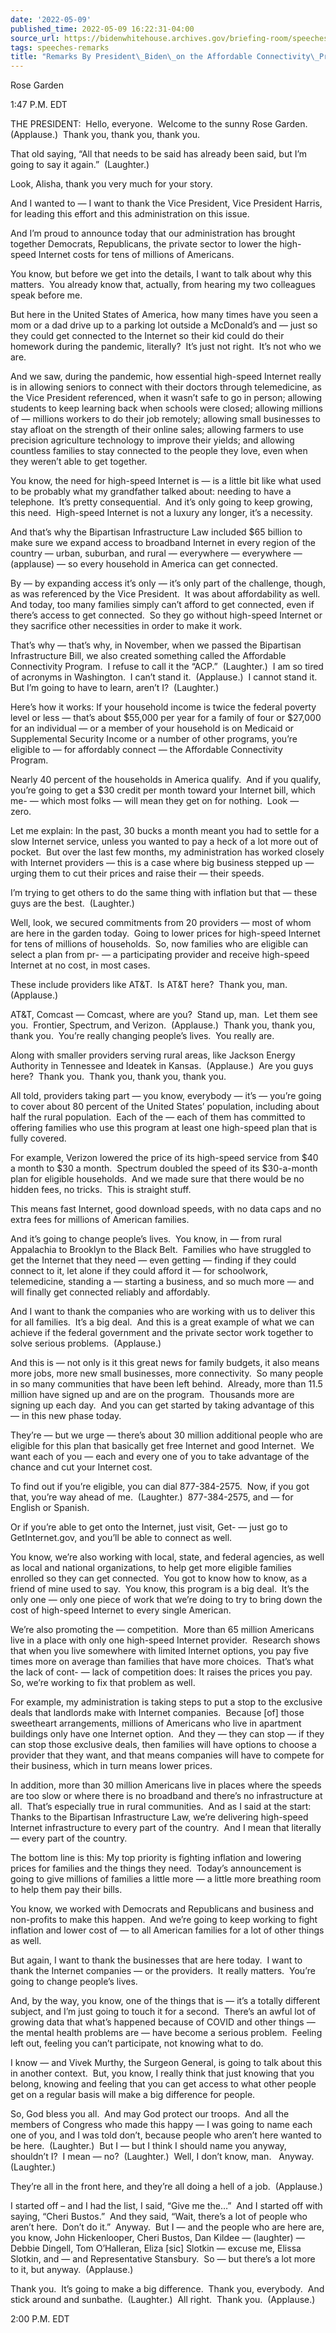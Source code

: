 ```yaml
---
date: '2022-05-09'
published_time: 2022-05-09 16:22:31-04:00
source_url: https://bidenwhitehouse.archives.gov/briefing-room/speeches-remarks/2022/05/09/remarks-by-president-biden-on-the-affordable-connectivity-program%ef%bf%bc/
tags: speeches-remarks
title: "Remarks By President\_Biden\_on the Affordable Connectivity\_Program\uFFFC"
---
```

 
Rose Garden

1:47 P.M. EDT  
  
THE PRESIDENT:  Hello, everyone.  Welcome to the sunny Rose Garden. 
(Applause.)  Thank you, thank you, thank you.  
  
That old saying, “All that needs to be said has already been said, but
I’m going to say it again.”  (Laughter.)  
  
Look, Alisha, thank you very much for your story.  
  
And I wanted to — I want to thank the Vice President, Vice President
Harris, for leading this effort and this administration on this
issue.   
  
And I’m proud to announce today that our administration has brought
together Democrats, Republicans, the private sector to lower the
high-speed Internet costs for tens of millions of Americans.  
  
You know, but before we get into the details, I want to talk about why
this matters.  You already know that, actually, from hearing my two
colleagues speak before me.  
  
But here in the United States of America, how many times have you seen a
mom or a dad drive up to a parking lot outside a McDonald’s and — just
so they could get connected to the Internet so their kid could do their
homework during the pandemic, literally?  It’s just not right.  It’s not
who we are.  
  
And we saw, during the pandemic, how essential high-speed Internet
really is in allowing seniors to connect with their doctors through
telemedicine, as the Vice President referenced, when it wasn’t safe to
go in person; allowing students to keep learning back when schools were
closed; allowing millions of — millions workers to do their job
remotely; allowing small businesses to stay afloat on the strength of
their online sales; allowing farmers to use precision agriculture
technology to improve their yields; and allowing countless families to
stay connected to the people they love, even when they weren’t able to
get together.   
  
You know, the need for high-speed Internet is — is a little bit like
what used to be probably what my grandfather talked about: needing to
have a telephone.  It’s pretty consequential.  And it’s only going to
keep growing, this need.  High-speed Internet is not a luxury any
longer, it’s a necessity.   
  
And that’s why the Bipartisan Infrastructure Law included $65 billion to
make sure we expand access to broadband Internet in every region of the
country — urban, suburban, and rural — everywhere — everywhere —
(applause) — so every household in America can get connected.  
  
By — by expanding access it’s only — it’s only part of the challenge,
though, as was referenced by the Vice President.  It was about
affordability as well.  And today, too many families simply can’t afford
to get connected, even if there’s access to get connected.  So they go
without high-speed Internet or they sacrifice other necessities in order
to make it work.   
  
That’s why — that’s why, in November, when we passed the Bipartisan
Infrastructure Bill, we also created something called the Affordable
Connectivity Program.  I refuse to call it the “ACP.”  (Laughter.)  I am
so tired of acronyms in Washington.  I can’t stand it.  (Applause.)  I
cannot stand it.  But I’m going to have to learn, aren’t I? 
(Laughter.)   
  
Here’s how it works: If your household income is twice the federal
poverty level or less — that’s about $55,000 per year for a family of
four or $27,000 for an individual — or a member of your household is on
Medicaid or Supplemental Security Income or a number of other programs,
you’re eligible to — for affordably connect — the Affordable
Connectivity Program.   
  
Nearly 40 percent of the households in America qualify.  And if you
qualify, you’re going to get a $30 credit per month toward your Internet
bill, which me- — which most folks — will mean they get on for nothing. 
Look — zero.     
  
Let me explain: In the past, 30 bucks a month meant you had to settle
for a slow Internet service, unless you wanted to pay a heck of a lot
more out of pocket.  But over the last few months, my administration has
worked closely with Internet providers — this is a case where big
business stepped up — urging them to cut their prices and raise their —
their speeds.  

I’m trying to get others to do the same thing with inflation but that —
these guys are the best.  (Laughter.)

Well, look, we secured commitments from 20 providers — most of whom are
here in the garden today.  Going to lower prices for high-speed Internet
for tens of millions of households.  So, now families who are eligible
can select a plan from pr- — a participating provider and receive
high-speed Internet at no cost, in most cases.  
  
These include providers like AT&T.  Is AT&T here?  Thank you, man. 
(Applause.)

AT&T, Comcast — Comcast, where are you?  Stand up, man.  Let them see
you.  Frontier, Spectrum, and Verizon.  (Applause.)  Thank you, thank
you, thank you.  You’re really changing people’s lives.  You really
are.    
  
Along with smaller providers serving rural areas, like Jackson Energy
Authority in Tennessee and Ideatek in Kansas.  (Applause.)  Are you guys
here?  Thank you.  Thank you, thank you, thank you.      
  
All told, providers taking part — you know, everybody — it’s — you’re
going to cover about 80 percent of the United States’ population,
including about half the rural population.  Each of the — each of them
has committed to offering families who use this program at least one
high-speed plan that is fully covered.   
  
For example, Verizon lowered the price of its high-speed service from
$40 a month to $30 a month.  Spectrum doubled the speed of its
$30-a-month plan for eligible households.  And we made sure that there
would be no hidden fees, no tricks.  This is straight stuff.    
  
This means fast Internet, good download speeds, with no data caps and no
extra fees for millions of American families.      
  
And it’s going to change people’s lives.  You know, in — from rural
Appalachia to Brooklyn to the Black Belt.  Families who have struggled
to get the Internet that they need — even getting — finding if they
could connect to it, let alone if they could afford it — for schoolwork,
telemedicine, standing a — starting a business, and so much more — and
will finally get connected reliably and affordably.  
  
And I want to thank the companies who are working with us to deliver
this for all families.  It’s a big deal.  And this is a great example of
what we can achieve if the federal government and the private sector
work together to solve serious problems.  (Applause.)

And this is — not only is it this great news for family budgets, it also
means more jobs, more new small businesses, more connectivity.  So many
people in so many communities that have been left behind.  Already, more
than 11.5 million have signed up and are on the program.  Thousands more
are signing up each day.  And you can get started by taking advantage of
this — in this new phase today.  

They’re — but we urge — there’s about 30 million additional people who
are eligible for this plan that basically get free Internet and good
Internet.  We want each of you — each and every one of you to take
advantage of the chance and cut your Internet cost.

To find out if you’re eligible, you can dial 877-384-2575.  Now, if you
got that, you’re way ahead of me.  (Laughter.)  877-384-2575, and — for
English or Spanish.

Or if you’re able to get onto the Internet, just visit, Get- — just go
to GetInternet.gov, and you’ll be able to connect as well.  
  
You know, we’re also working with local, state, and federal agencies, as
well as local and national organizations, to help get more eligible
families enrolled so they can get connected.  You got to know how to
know, as a friend of mine used to say.  You know, this program is a big
deal.  It’s the only one — only one piece of work that we’re doing to
try to bring down the cost of high-speed Internet to every single
American.   
  
We’re also promoting the — competition.  More than 65 million Americans
live in a place with only one high-speed Internet provider.  Research
shows that when you live somewhere with limited Internet options, you
pay five times more on average than families that have more choices. 
That’s what the lack of cont- — lack of competition does: It raises the
prices you pay.  So, we’re working to fix that problem as well.  
  
For example, my administration is taking steps to put a stop to the
exclusive deals that landlords make with Internet companies.  Because
\[of\] those sweetheart arrangements, millions of Americans who live in
apartment buildings only have one Internet option.  And they — they can
stop — if they can stop those exclusive deals, then families will have
options to choose a provider that they want, and that means companies
will have to compete for their business, which in turn means lower
prices.      
  
In addition, more than 30 million Americans live in places where the
speeds are too slow or where there is no broadband and there’s no
infrastructure at all.  That’s especially true in rural communities. 
And as I said at the start: Thanks to the Bipartisan Infrastructure Law,
we’re delivering high-speed Internet infrastructure to every part of the
country.  And I mean that literally — every part of the country.   
  
The bottom line is this: My top priority is fighting inflation and
lowering prices for families and the things they need.  Today’s
announcement is going to give millions of families a little more — a
little more breathing room to help them pay their bills.    
  
You know, we worked with Democrats and Republicans and business and
non-profits to make this happen.  And we’re going to keep working to
fight inflation and lower cost of — to all American families for a lot
of other things as well.    
  
But again, I want to thank the businesses that are here today.  I want
to thank the Internet companies — or the providers.  It really matters. 
You’re going to change people’s lives.   
  
And, by the way, you know, one of the things that is — it’s a totally
different subject, and I’m just going to touch it for a second.  There’s
an awful lot of growing data that what’s happened because of COVID and
other things — the mental health problems are — have become a serious
problem.  Feeling left out, feeling you can’t participate, not knowing
what to do.  
  
I know — and Vivek Murthy, the Surgeon General, is going to talk about
this in another context.  But, you know, I really think that just
knowing that you belong, knowing and feeling that you can get access to
what other people get on a regular basis will make a big difference for
people.   
  
So, God bless you all.  And may God protect our troops.  And all the
members of Congress who made this happy — I was going to name each one
of you, and I was told don’t, because people who aren’t here wanted to
be here.  (Laughter.)  But I — but I think I should name you anyway,
shouldn’t I?  I mean — no?  (Laughter.)  Well, I don’t know, man.  
Anyway.  (Laughter.)  
  
They’re all in the front here, and they’re all doing a hell of a job. 
(Applause.)   
  
I started off – and I had the list, I said, “Give me the…”  And I
started off with saying, “Cheri Bustos.”  And they said, “Wait, there’s
a lot of people who aren’t here.  Don’t do it.”  Anyway.  But I — and
the people who are here are, you know, John Hickenlooper, Cheri Bustos,
Dan Kildee — (laughter) — Debbie Dingell, Tom O’Halleran, Eliza \[sic\]
Slotkin — excuse me, Elissa Slotkin, and — and Representative
Stansbury.  So — but there’s a lot more to it, but anyway. 
(Applause.)   
  
Thank you.  It’s going to make a big difference.  Thank you, everybody. 
And stick around and sunbathe.  (Laughter.)  All right.  Thank you. 
(Applause.)  
  
2:00 P.M. EDT
